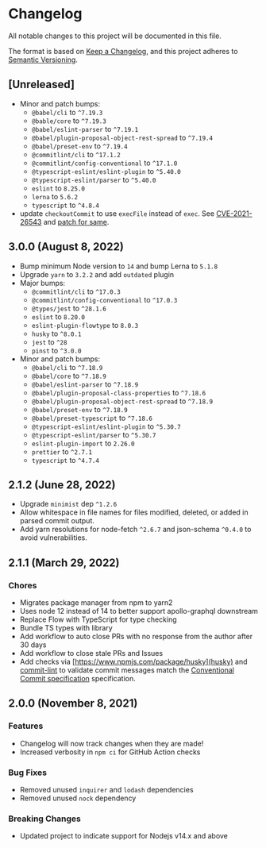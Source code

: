 # Changelog

All notable changes to this project will be documented in this file.

The format is based on [Keep a Changelog](https://keepachangelog.com/en/1.0.0/),
and this project adheres to [Semantic Versioning](https://semver.org/spec/v2.0.0.html).

## [Unreleased]

- Minor and patch bumps:
  - `@babel/cli` to `^7.19.3`
  - `@bable/core` to `^7.19.3`
  - `@babel/eslint-parser` to `^7.19.1`
  - `@babel/plugin-proposal-object-rest-spread` to `^7.19.4`
  - `@babel/preset-env` to `^7.19.4`
  - `@commitlint/cli` to `^17.1.2`
  - `@commitlint/config-conventional` to `^17.1.0`
  - `@typescript-eslint/eslint-plugin` to `^5.40.0`
  - `@typescript-eslint/parser` to `^5.40.0`
  - `eslint` to `8.25.0`
  - `lerna` to `5.6.2`
  - `typescript` to `^4.8.4`
- update `checkoutCommit` to use `execFile` instead of `exec`. See [CVE-2021-26543](https://github.com/advisories/GHSA-m744-2jj8-vpfv) and [patch for same](https://github.com/wayfair/git-parse/pull/18/files).

## 3.0.0 (August 8, 2022)

- Bump minimum Node version to `14` and bump Lerna to `5.1.8`
- Upgrade `yarn` to `3.2.2` and add `outdated` plugin
- Major bumps:
  - `@commitlint/cli` to `^17.0.3`
  - `@commitlint/config-conventional` to `^17.0.3`
  - `@types/jest` to `^28.1.6`
  - `eslint` to `8.20.0`
  - `eslint-plugin-flowtype` to `8.0.3`
  - `husky` to `^8.0.1`
  - `jest` to `^28`
  - `pinst` to `^3.0.0`
- Minor and patch bumps:
  - `@babel/cli` to `^7.18.9`
  - `@babel/core` to `^7.18.9`
  - `@babel/eslint-parser` to `^7.18.9`
  - `@babel/plugin-proposal-class-properties` to `^7.18.6`
  - `@babel/plugin-proposal-object-rest-spread` to `^7.18.9`
  - `@babel/preset-env` to `^7.18.9`
  - `@babel/preset-typescript` to `^7.18.6`
  - `@typescript-eslint/eslint-plugin` to `^5.30.7`
  - `@typescript-eslint/parser` to `^5.30.7`
  - `eslint-plugin-import` to `2.26.0`
  - `prettier` to `^2.7.1`
  - `typescript` to `^4.7.4`

## 2.1.2 (June 28, 2022)

- Upgrade `minimist` dep `^1.2.6`
- Allow whitespace in file names for files modified, deleted, or added in parsed commit output.
- Add yarn resolutions for node-fetch `^2.6.7` and json-schema `^0.4.0` to avoid vulnerabilities.

## 2.1.1 (March 29, 2022)

### Chores

- Migrates package manager from npm to yarn2
- Uses node 12 instead of 14 to better support apollo-graphql downstream
- Replace Flow with TypeScript for type checking
- Bundle TS types with library
- Add workflow to auto close PRs with no response from the author after 30 days
- Add workflow to close stale PRs and Issues
- Add checks via [https://www.npmjs.com/package/husky](husky) and [commit-lint](https://www.npmjs.com/package/@commitlint/cli) to validate commit messages match the [Conventional Commit specification](https://www.conventionalcommits.org/en/v1.0.0/) specification.

## 2.0.0 (November 8, 2021)

### Features

- Changelog will now track changes when they are made!
- Increased verbosity in `npm ci` for GitHub Action checks

### Bug Fixes

- Removed unused `inquirer` and `lodash` dependencies
- Removed unused `nock` dependency

### Breaking Changes

- Updated project to indicate support for Nodejs v14.x and above
